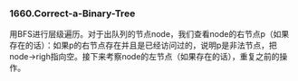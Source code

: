 ### 1660.Correct-a-Binary-Tree

用BFS进行层级遍历。对于出队列的节点node，我们查看node的右节点p（如果存在的话）：如果p的右节点存在并且是已经访问过的，说明p是非法节点，把node->righ指向空。接下来考察node的左节点（如果存在的话），重复之前的操作。
